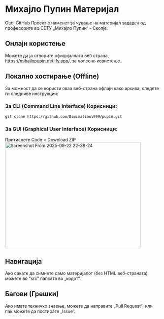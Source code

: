 # Михајло Пупин Материјал
Овој GitHub Проект е наменет за чување на материјал зададен од професорите во СЕТУ „Михајло Пупин“ - Скопје.
## Онлајн користење
Можете да ја отворите официјалната веб страна, <a href="https://mihajlopupin.netlify.app/">https://mihajlopupin.netlify.app/</a>, за полесно користење.
## Локално хостирање (Offline)
За можност да се користи оваа веб-страна офлајн како архива, следете ги следниве инструкции:
### За CLI (Command Line Interface) Корисници:
```
git clone https://github.com/Dimimalinov999/pupin.git
```
### За GUI (Graphical User Interface) Корисници:
Притиснете Code > Download ZIP 
<br>
<img width="440" height="343" alt="Screenshot From 2025-09-22 22-38-24" src="https://github.com/user-attachments/assets/535b729b-7e00-4ddc-8a34-e797c79a034b" />
## Навигација
Ако сакате да симнете само материјалот (без HTML веб-страната) можете во "src" папката во „кодот“.
## Багови (Грешки)
Ако имате техничко знаење, можете да направите „Pull Request“; или пак можете да постирате „Issue“.
